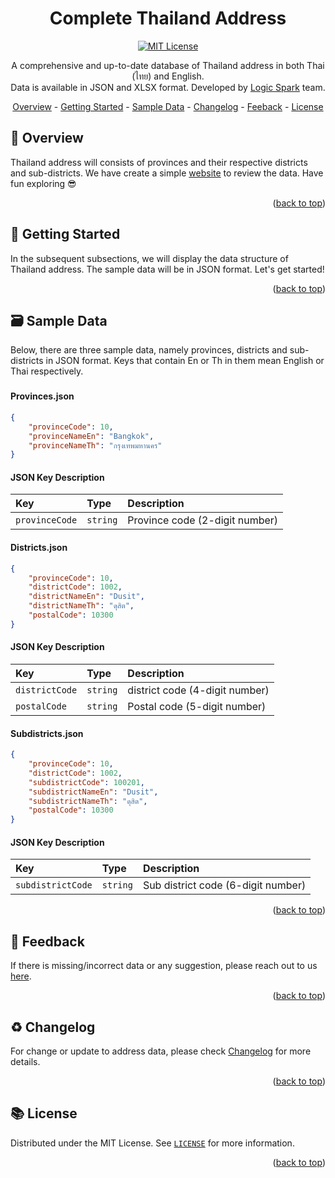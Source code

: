 <div align="center">
	<h1> Complete Thailand Address </h1>

[![MIT License](https://img.shields.io/badge/License-MIT-green.svg)](https://github.com/logicspark/thailand-address-picker-core/blob/main/LICENSE)

<p align=center> 
	A comprehensive and up-to-date database of Thailand address in both Thai (ไทย) and English. <br>
	Data is available in JSON and XLSX format. Developed by <a href="https://logicspark.com">Logic Spark</a> team.
</p>

<a id="readme-top"></a>

</div>

<div align="center">
  <a href="#open_book-overview">Overview</a> - 
  <a href="#rocket-getting-started">Getting Started</a> - 
  <a href="#card_file_box-sample-data">Sample Data</a> -
  <a href="#recycle-changelog">Changelog</a> -
  <a href="#speech_balloon-feedback">Feeback</a> -
  <a href="#books-license">License</a>
</div>


## :open_book: Overview
Thailand address will consists of provinces and their respective districts and sub-districts. We have create a simple [website](www.ctd.logicspark.com) to review the data. Have fun exploring :sunglasses:

<p align="right">(<a href="#readme-top">back to top</a>)</p>


## :rocket: Getting Started
In the subsequent subsections, we will display the data structure of Thailand address. The sample data will be in JSON format. Let's get started!

<p align="right">(<a href="#readme-top">back to top</a>)</p>


## :card_file_box: Sample Data
Below, there are three sample data, namely provinces, districts and sub-districts in JSON format. Keys that contain En or Th in them mean English or Thai respectively.

### <h4>Provinces.json</h4>

```json
{
	"provinceCode": 10,
	"provinceNameEn": "Bangkok",
	"provinceNameTh": "กรุงเทพมหานคร"
}
```

#### JSON Key Description

| Key | Type     | Description                       |
| :-------- | :------- | :-------------------------------- |
| `provinceCode`      | `string` | Province code (2-digit number) |


<h4>Districts.json</h4>

```json
{
	"provinceCode": 10,
	"districtCode": 1002,
	"districtNameEn": "Dusit",
	"districtNameTh": "ดุสิต",
	"postalCode": 10300
}
```
#### JSON Key Description
| Key | Type     | Description                       |
| :-------- | :------- | :-------------------------------- |
| `districtCode`      | `string` | district code (4-digit number) |
| `postalCode`      | `string` | Postal code (5-digit number) |


<h4>Subdistricts.json</h4>

```json
{
	"provinceCode": 10,
	"districtCode": 1002,
	"subdistrictCode": 100201,
	"subdistrictNameEn": "Dusit",
	"subdistrictNameTh": "ดุสิต",
	"postalCode": 10300
}
```
#### JSON Key Description
| Key | Type     | Description                       |
| :-------- | :------- | :-------------------------------- |
| `subdistrictCode`      | `string` | Sub district code (6-digit number) |



<p align="right">(<a href="#readme-top">back to top</a>)</p>
    

## :speech_balloon: Feedback
If there is missing/incorrect data or any suggestion, please reach out to us [here](https://github.com/logicspark/complete-thailand-address/issues/new).


<p align="right">(<a href="#readme-top">back to top</a>)</p>

## :recycle: Changelog
For change or update to address data, please check [Changelog](https://github.com/logicspark/complete-thailand-address/blob/main/CHANGELOG.md) for more details.

<p align="right">(<a href="#readme-top">back to top</a>)</p>


## :books: License

Distributed under the MIT License. See [`LICENSE`](https://github.com/logicspark/complete-thailand-address/blob/main/LICENSE) for more information.
  
<p align="right">(<a href="#readme-top">back to top</a>)</p>

